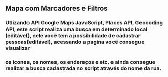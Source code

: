 ## Mapa com Marcadores e Filtros
### Utlizando API Google Maps JavaScript, Places API, Geocoding API, este script realiza uma busca em determinado local (editável), nele você tem a possibilidade de cadastrar pessoas(editável), acessando a pagina você consegue visualizar
### os ícones, os nomes, os endereços e etc. e ainda consegue realizar a busca cadastrada no script através do nome da rua.
